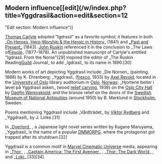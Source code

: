 ## Modern influence[[edit](/w/index.php?title=Yggdrasil&action=edit&section=12
"Edit section: Modern influence")]

[Thomas Carlyle](/wiki/Thomas\_Carlyle "Thomas Carlyle") adopted "Igdrasil" as
a favorite symbol; it features in both \_[On Heroes, Hero-Worship,& the Heroic
in History](/wiki/On\_Heroes,\_Hero-Worship,\_%26\_the\_Heroic\_in\_History "On
Heroes, Hero-Worship, & the Heroic in History")\_ (1841) and [\_Past and
Present\_](/wiki/Past\_and\_Present\_\(book\) "Past and Present \(book\)") (1843).
[John Ruskin](/wiki/John\_Ruskin "John Ruskin") referenced it in the conclusion
to \_The Laws of[Fésole](/wiki/Fiesole "Fiesole")\_ (1877–1878). An unpublished
manuscript of Carlyle's entitled "Igdrasil. From the Norse"[29] inspired the
editor of \_The Ruskin Reading[Guild](/wiki/Guild "Guild") Journal\_ to add
\_Igdrasil\_ to its name in 1890.[30]

Modern works of art depicting Yggdrasil include \_Die Nornen\_ (painting, 1888)
by K. Ehrenberg; \_Yggdrasil\_ ([fresco](/wiki/Fresco "Fresco"), 1933) by [Axel
Revold](/wiki/Axel\_Revold "Axel Revold"), located in the [University of
Oslo](/wiki/University\_of\_Oslo "University of Oslo") library auditorium in
[Oslo](/wiki/Oslo "Oslo"), [Norway](/wiki/Norway "Norway"); \_Hjortene beiter i
løvet på Yggdrasil asken\_ (wood [relief carving](/wiki/Relief\_carving "Relief
carving"), 1938) on the [Oslo City Hall](/wiki/Oslo\_City\_Hall "Oslo City
Hall") by [Dagfin Werenskiold](/wiki/Dagfin\_Werenskiold "Dagfin Werenskiold");
and the bronze relief on the doors of the [Swedish Museum of National
Antiquities](/wiki/Swedish\_Museum\_of\_National\_Antiquities "Swedish Museum of
National Antiquities") (around 1950) by B. Marklund in
[Stockholm](/wiki/Stockholm "Stockholm"), Sweden.

Poems mentioning Yggdrasil include \_Vårdträdet\_ by [Viktor
Rydberg](/wiki/Viktor\_Rydberg "Viktor Rydberg") and \_Yggdrasill\_ by J.
Linke.[31]

In \_[Overlord](/wiki/Overlord\_\(novel\_series\) "Overlord \(novel series\)")\_ ,
a Japanese light novel series written by Kugane Maruyama, \_Yggdrasil\_ is the
name of a popular [DMMORPG](/wiki/MMORPG "MMORPG"), where the protagonist got
trapped after its shutdown.[32]

Yggdrasil is a common motif in [Marvel Cinematic
Universe](/wiki/Marvel\_Cinematic\_Universe "Marvel Cinematic Universe") media,
appearing in \_[Thor](/wiki/Thor\_\(film\) "Thor \(film\)")\_ , \_[Captain
America: The First Avenger](/wiki/Captain\_America:\_The\_First\_Avenger "Captain
America: The First Avenger")\_ , \_[Thor: The Dark
World](/wiki/Thor:\_The\_Dark\_World "Thor: The Dark World")\_ , and
\_[Loki](/wiki/Loki\_\(TV\_series\) "Loki \(TV series\)")\_.[33][34]
